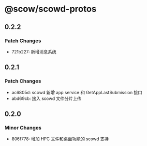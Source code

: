 # @scow/scowd-protos

## 0.2.2

### Patch Changes

- 721b227: 新增消息系统

## 0.2.1

### Patch Changes

- ac6805d: scowd 新增 app service 和 GetAppLastSubmission 接口
- abd69cb: 接入 scowd 文件分片上传

## 0.2.0

### Minor Changes

- 806f778: 增加 HPC 文件和桌面功能的 scowd 支持
